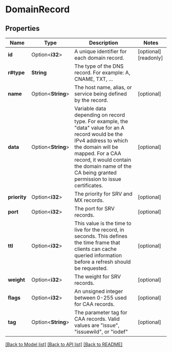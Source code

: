 # DomainRecord

## Properties

Name | Type | Description | Notes
------------ | ------------- | ------------- | -------------
**id** | Option<**i32**> | A unique identifier for each domain record. | [optional][readonly]
**r#type** | **String** | The type of the DNS record. For example: A, CNAME, TXT, ... | 
**name** | Option<**String**> | The host name, alias, or service being defined by the record. | [optional]
**data** | Option<**String**> | Variable data depending on record type. For example, the \"data\" value for an A record would be the IPv4 address to which the domain will be mapped. For a CAA record, it would contain the domain name of the CA being granted permission to issue certificates. | [optional]
**priority** | Option<**i32**> | The priority for SRV and MX records. | [optional]
**port** | Option<**i32**> | The port for SRV records. | [optional]
**ttl** | Option<**i32**> | This value is the time to live for the record, in seconds. This defines the time frame that clients can cache queried information before a refresh should be requested. | [optional]
**weight** | Option<**i32**> | The weight for SRV records. | [optional]
**flags** | Option<**i32**> | An unsigned integer between 0-255 used for CAA records. | [optional]
**tag** | Option<**String**> | The parameter tag for CAA records. Valid values are \"issue\", \"issuewild\", or \"iodef\" | [optional]

[[Back to Model list]](../README.md#documentation-for-models) [[Back to API list]](../README.md#documentation-for-api-endpoints) [[Back to README]](../README.md)


